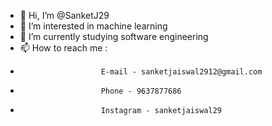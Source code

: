 - 👋 Hi, I’m @SanketJ29
- 👀 I’m interested in machine learning
- 🌱 I’m currently studying software engineering
- 📫 How to reach me : 
-                       E-mail - sanketjaiswal2912@gmail.com
-                       Phone - 9637877686
-                       Instagram - sanketjaiswal29

<!---
SanketJ29/SanketJ29 is a ✨ special ✨ repository because its `README.md` (this file) appears on your GitHub profile.
You can click the Preview link to take a look at your changes.
--->
